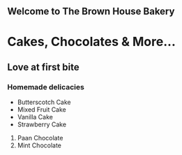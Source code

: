 ## Welcome to The Brown House Bakery

# Cakes, Chocolates & More... 
## Love at first bite
### Homemade delicacies 

- Butterscotch Cake
- Mixed Fruit Cake
- Vanilla Cake
- Strawberry Cake

1. Paan Chocolate
2. Mint Chocolate
